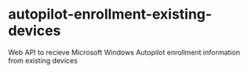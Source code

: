 # autopilot-enrollment-existing-devices
Web API to recieve Microsoft Windows Autopilot enrollment information from existing devices
